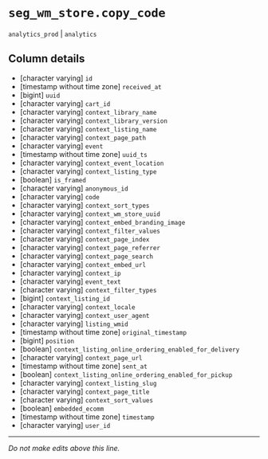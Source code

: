 # `seg_wm_store.copy_code`
`analytics_prod` | `analytics`

## Column details
* [character varying] `id`
* [timestamp without time zone] `received_at`
* [bigint]    `uuid`
* [character varying] `cart_id`
* [character varying] `context_library_name`
* [character varying] `context_library_version`
* [character varying] `context_listing_name`
* [character varying] `context_page_path`
* [character varying] `event`
* [timestamp without time zone] `uuid_ts`
* [character varying] `context_event_location`
* [character varying] `context_listing_type`
* [boolean]   `is_framed`
* [character varying] `anonymous_id`
* [character varying] `code`
* [character varying] `context_sort_types`
* [character varying] `context_wm_store_uuid`
* [character varying] `context_embed_branding_image`
* [character varying] `context_filter_values`
* [character varying] `context_page_index`
* [character varying] `context_page_referrer`
* [character varying] `context_page_search`
* [character varying] `context_embed_url`
* [character varying] `context_ip`
* [character varying] `event_text`
* [character varying] `context_filter_types`
* [bigint]    `context_listing_id`
* [character varying] `context_locale`
* [character varying] `context_user_agent`
* [character varying] `listing_wmid`
* [timestamp without time zone] `original_timestamp`
* [bigint]    `position`
* [boolean]   `context_listing_online_ordering_enabled_for_delivery`
* [character varying] `context_page_url`
* [timestamp without time zone] `sent_at`
* [boolean]   `context_listing_online_ordering_enabled_for_pickup`
* [character varying] `context_listing_slug`
* [character varying] `context_page_title`
* [character varying] `context_sort_values`
* [boolean]   `embedded_ecomm`
* [timestamp without time zone] `timestamp`
* [character varying] `user_id`

-------------------------------------------------------------------------------
*Do not make edits above this line.*
